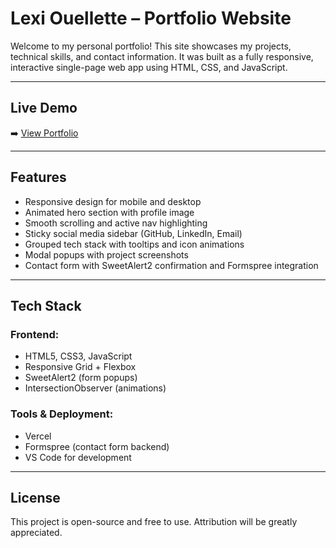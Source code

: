 # Lexi Ouellette – Portfolio Website

Welcome to my personal portfolio! This site showcases my projects, technical skills, and contact information. It was built as a fully responsive, interactive single-page web app using HTML, CSS, and JavaScript.

---

## Live Demo

➡️ [View Portfolio](https://yourusername.github.io/portfolio/)  

---

## Features

- Responsive design for mobile and desktop
- Animated hero section with profile image
- Smooth scrolling and active nav highlighting
- Sticky social media sidebar (GitHub, LinkedIn, Email)
- Grouped tech stack with tooltips and icon animations
- Modal popups with project screenshots
- Contact form with SweetAlert2 confirmation and Formspree integration

---

## Tech Stack

### Frontend:
- HTML5, CSS3, JavaScript
- Responsive Grid + Flexbox
- SweetAlert2 (form popups)
- IntersectionObserver (animations)

### Tools & Deployment:
- Vercel 
- Formspree (contact form backend)
- VS Code for development

---

## License

This project is open-source and free to use. Attribution will be greatly appreciated. 
